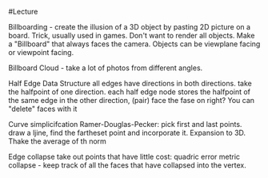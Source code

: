 #Lecture

Billboarding - create the illusion of a 3D object by pasting 2D picture on a board.
Trick, usually used in games. Don't want to render all objects. Make a "Billboard" that always faces the camera.
Objects can be viewplane facing or viewpoint facing. 

Billboard Cloud - take a lot of photos from different angles. 

Half Edge Data Structure
all edges have directions in both directions.
take the halfpoint of one direction.
each half edge node stores the halfpoint of the same edge in the other direction, (pair)
face the fase on right?
You can "delete" faces with it

Curve simplicifcation
Ramer-Douglas-Pecker: pick first and last points. draw a ljine, find the fartheset point and incorporate it.
Expansion to 3D. Thake the average of th norm

Edge collapse
take out points that have little cost: 
quadric error metric collapse - keep track of all the faces that have collapsed into the vertex.
